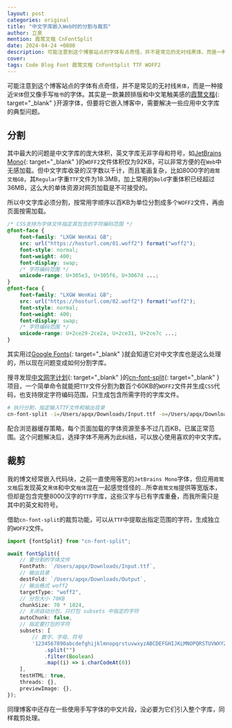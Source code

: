 ```yaml
---
layout: post
categories: original
title: "中文字库嵌入Web时的分割与裁剪"
author: 立泉
mention: 霞鹜文楷 CnFontSplit
date: 2024-04-24 +0800
description: 可能注意到这个博客站点的字体有点奇怪，并不是常见的无衬线黑体，而是一种接近宋体但又像手写楷书的字体。其实是一款兼顾排版和中文笔触美感的霞鹜文楷开源字体，但要将它嵌入博客中，需要解决一些应用中文字库的典型问题。
cover: 
tags: Code Blog Font 霞鹜文楷 CnFontSplit TTF WOFF2
---
```


可能注意到这个博客站点的字体有点奇怪，并不是常见的无衬线`黑体`，而是一种接近`宋体`但又像手写`楷书`的字体。其实是一款兼顾排版和中文笔触美感的[霞鹜文楷](https://github.com/lxgw/LxgwWenKai){: target="_blank" }开源字体，但要将它嵌入博客中，需要解决一些应用中文字库的典型问题。

## 分割

其中最大的问题是中文字库的庞大体积，英文字库无非字母和符号，如[JetBrains Mono](https://www.jetbrains.com/lp/mono/){: target="_blank" }的`WOFF2`文件体积仅为92KB，可以非常方便的在`Web`中无感加载。但中文字库收录的汉字数以千计，而且笔画复杂，比如8000字的`霞鹜文楷GB`，其`Regular`字重`TTF`文件为18.3MB，加上常用的`Bold`字重体积已经超过36MB，这么大的单体资源对网页加载是不可接受的。

所以中文字库必须分割，按常用字顺序以百KB为单位分割成多个`WOFF2`文件，再由页面按需加载。

```css
/* CSS支持为字体文件指定其包含的字符编码范围 */
@font-face {
    font-family: "LXGW WenKai GB";
    src: url("https://hosturl.com/01.woff2") format("woff2");
    font-style: normal;
    font-weight: 400;
    font-display: swap;
    /* 字符编码范围 */
    unicode-range: U+305e3, U+305f6, U+3067d ...;
}
@font-face {
    font-family: "LXGW WenKai GB";
    src: url("https://hosturl.com/02.woff2") format("woff2");
    font-style: normal;
    font-weight: 400;
    font-display: swap;
    /* 字符编码范围 */
    unicode-range: U+2ce29-2ce2a, U+2ce31, U+2ce7c ...;
}
```

其实用过[Google Fonts](https://fonts.google.com/specimen/Ma+Shan+Zheng?subset=chinese-simplified){: target="_blank" }就会知道它对中文字库也是这么处理的，所以现在问题变成如何分割字库。

搜寻发现[中文网字计划](https://chinese-font.netlify.app){: target="_blank" }的[cn-font-split](https://github.com/KonghaYao/cn-font-split){: target="_blank" }项目，一个简单命令就能把`TTF`文件分割为数百个60KB的`WOFF2`文件并生成`CSS`代码，也支持限定字符编码范围，只生成包含所需字符的字库文件。

```sh
# 执行分割，指定输入TTF文件和输出目录
cn-font-split -i=/Users/apqx/Downloads/Input.ttf -o=/Users/apqx/Downloads/Output
```

配合浏览器缓存策略，每个页面加载的字体资源至多不过几百KB，已属正常范围。这个问题解决后，选择字体不用再为此纠结，可以放心使用喜欢的中文字库。

## 裁剪

我的博文经常嵌入代码块，之前一直使用等宽的`JetBrains Mono`字体，但应用`霞鹜文楷`后发现英文`黑体`和中文`楷体`混在一起感觉怪怪的...所幸`霞鹜文楷`提供等宽版本，但却是包含完整8000汉字的`TTF`字库，这些汉字与已有字库重叠，而我所需只是其中的英文和符号。

借助`cn-font-split`的裁剪功能，可以从`TTF`中提取出指定范围的字符，生成独立的`WOFF2`文件。

```ts
import {fontSplit} from "cn-font-split";

await fontSplit({
    // 要分割的字体文件
    FontPath: `/Users/apqx/Downloads/Input.ttf`,
    // 输出目录
    destFold: `/Users/apqx/Downloads/Output`,
    // 输出格式 woff2
    targetType: "woff2",
    // 分包大小 70KB
    chunkSize: 70 * 1024,
    // 关闭自动分包，只打包 subsets 中指定的字符
    autoChunk: false,
    // 指定要打包的字符
    subsets: [
        // 数字、字母、符号
        '1234567890abcdefghijklmnopqrstuvwxyzABCDEFGHIJKLMNOPQRSTUVWXYZ`~!@#$%^&*()-_=+\\|{}[];:\'"<>,.?/ '
            .split("")
            .filter(Boolean)
            .map((i) => i.charCodeAt(0))
    ],
    testHTML: true,
    threads: {},
    previewImage: {},
});
```

同理博客中还存在一些使用手写字体的中文片段，没必要为它们引入整个字库，同样裁剪处理。